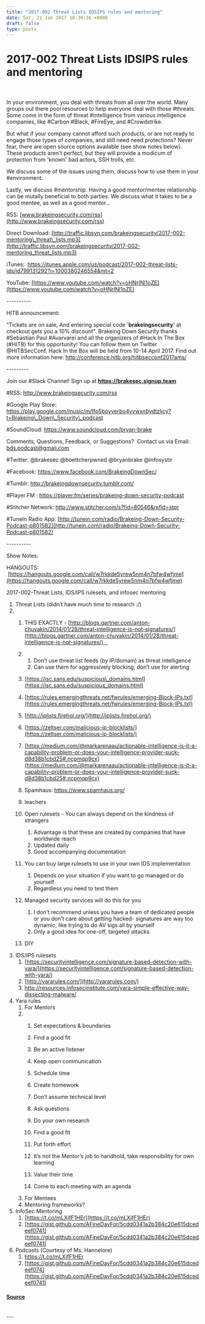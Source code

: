 ```yaml
---
title: "2017-002 Threat Lists IDSIPS rules and mentoring"
date: Sat, 21 Jan 2017 18:39:36 +0000
draft: false
type: posts
---
```

# 2017-002 Threat Lists IDSIPS rules and mentoring

<br/>

<br/>
In your environment, you deal with threats from all over the world. Many groups out there pool resources to help everyone deal with those #threats. Some come in the form of threat #intelligence from various intelligence companies, like #Carbon #Black, #FireEye, and #Crowdstrike.

But what if your company cannot afford such products, or are not ready to engage those types of companies, and still need need protections? Never fear, there are open source options available (see show notes below). These products aren't perfect, but they will provide a modicum of protection from 'known' bad actors, SSH trolls, etc.

We discuss some of the issues using them, discuss how to use them in your #environment.

Lastly, we discuss #mentorship. Having a good mentor/mentee relationship can be mutally beneficial to both parties. We discuss what it takes to be a good mentee, as well as a good mentor...

RSS: [www.brakeingsecurity.com/rss](http://www.brakeingsecurity.com/rss)

Direct Download: [http://traffic.libsyn.com/brakeingsecurity/2017-002-mentoring\_threat\_lists.mp3](http://traffic.libsyn.com/brakeingsecurity/2017-002-mentoring_threat_lists.mp3)

iTunes:  https://itunes.apple.com/us/podcast/2017-002-threat-lists-ids/id799131292?i=1000380246554&mt=2

YouTube: [https://www.youtube.com/watch?v=oHNrINl1oZE](https://www.youtube.com/watch?v=oHNrINl1oZE)

\----------

HITB announcement:

“Tickets are on sale, And entering special code '**brakeingsecurity**' at checkout gets you a 10% discount". Brakeing Down Security thanks #Sebastian Paul #Avarvarei and all the organizers of #Hack In The Box (#HITB) for this opportunity! You can follow them on Twitter @HITBSecConf. Hack In the Box will be held from 10-14 April 2017. Find out more information here: http://conference.hitb.org/hitbsecconf2017ams/  

\---------

Join our #Slack Channel! Sign up at **https://brakesec.signup.team**  
  
#RSS: http://www.brakeingsecurity.com/rss  
  
#Google Play Store: https://play.google.com/music/m/Ifp5boyverbo4yywxnbydtzljcy?t=Brakeing\_Down\_Security\_podcast  
  
#SoundCloud: https://www.soundcloud.com/bryan-brake  
  
Comments, Questions, Feedback, or Suggestions?  Contact us via Email: bds.podcast@gmail.com  
  
#Twitter: @brakesec @boettcherpwned @bryanbrake @infosystir  
  
#Facebook: https://www.facebook.com/BrakeingDownSec/  
  
#Tumblr: http://brakeingdownsecurity.tumblr.com/  
  
#Player.FM : https://player.fm/series/brakeing-down-security-podcast  
  
#Stitcher Network: http://www.stitcher.com/s?fid=80546&refid=stpr  
  
#TuneIn Radio App: [http://tunein.com/radio/Brakeing-Down-Security-Podcast-p801582](http://tunein.com/radio/Brakeing-Down-Security-Podcast-p801582)

\----------

Show Notes:

HANGOUTS:  [https://hangouts.google.com/call/w7rkkde5yrew5nm4n7bfw4wfjme](https://hangouts.google.com/call/w7rkkde5yrew5nm4n7bfw4wfjme)

2017-002-Threat Lists, IDS/IPS rulesets, and infosec mentoring

1.  Threat Lists (didn’t have much time to research :/)
2.  1.  THIS EXACTLY - [http://blogs.gartner.com/anton-chuvakin/2014/01/28/threat-intelligence-is-not-signatures/](http://blogs.gartner.com/anton-chuvakin/2014/01/28/threat-intelligence-is-not-signatures/)   
    2.  1.  Don’t use threat list feeds (by IP/domain) as threat intelligence
        2.  Can use them for aggressively blocking, don’t use for alerting
    3.  [https://isc.sans.edu/suspicious\_domains.html](https://isc.sans.edu/suspicious_domains.html)
    4.  [https://rules.emergingthreats.net/fwrules/emerging-Block-IPs.txt](https://rules.emergingthreats.net/fwrules/emerging-Block-IPs.txt)
    5.  [http://iplists.firehol.org/](http://iplists.firehol.org/)
    6.  [https://zeltser.com/malicious-ip-blocklists/](https://zeltser.com/malicious-ip-blocklists/)
    7.  [https://medium.com/@markarenaau/actionable-intelligence-is-it-a-capability-problem-or-does-your-intelligence-provider-suck-d8d38b1cbd25#.ncpmqp9cx](https://medium.com/@markarenaau/actionable-intelligence-is-it-a-capability-problem-or-does-your-intelligence-provider-suck-d8d38b1cbd25#.ncpmqp9cx)
    8.  Spamhaus: https://www.spamhaus.org/
    9.  leachers
    
    1.  Open rulesets - You can always depend on the kindness of strangers
        1.  Advantage is that these are created by companies that have worldwide reach
        2.  Updated daily
        3.  Good accompanying documentation
    2.  You can buy large rulesets to use in your own IDS implementation
        1.  Depends on your situation if you want to go managed or do yourself
        2.  Regardless you need to test them
    3.  Managed security services will do this for you
        1.  I don’t recommend unless you have a team of dedicated people or you don’t care about getting hacked- signatures are way too dynamic, like trying to do AV sigs all by yourself
        2.  Only a good idea for one-off, targeted attacks
    4.  DIY
3.  IDS/IPS rulesets
    1.  [https://securityintelligence.com/signature-based-detection-with-yara/](https://securityintelligence.com/signature-based-detection-with-yara/)
    2.  [http://yararules.com/](http://yararules.com/)
    3.  http://resources.infosecinstitute.com/yara-simple-effective-way-dissecting-malware/
4.  Yara rules
    1.  For Mentors
    2.  1.  Set expectations & boundaries
        2.  Find a good fit
        3.  Be an active listener
        4.  Keep open communication
        5.  Schedule time
        6.  Create homework
        7.  Don’t assume technical level
        
        1.  Ask questions
        2.  Do your own research
        3.  Find a good fit
        4.  Put forth effort
        5.  It’s not the Mentor’s job to handhold, take responsibility for own learning
        6.  Value their time
        7.  Come to each meeting with an agenda
    3.  For Mentees
    4.  Mentoring frameworks?
5.  InfoSec Mentoring
    1.  [https://t.co/mLXjfF1HEr](https://t.co/mLXjfF1HEr)
    2.  [https://gist.github.com/AFineDayFor/5cdd0341a2b384c20e615dcedeef0741](https://gist.github.com/AFineDayFor/5cdd0341a2b384c20e615dcedeef0741)
6.  Podcasts (Courtesy of Ms. Hannelore)
    1.  [](https://t.co/mLXjfF1HEr)https://t.co/mLXjfF1HEr
    2.  [https://gist.github.com/AFineDayFor/5cdd0341a2b384c20e615dcedeef074](https://gist.github.com/AFineDayFor/5cdd0341a2b384c20e615dcedeef0741)

#### [Source](http://brakeingsecurity.com/2017-002-threat-lists-idsips-rules-and-mentoring)

<br/>
---
